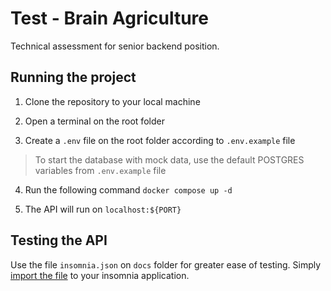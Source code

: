 # Test - Brain Agriculture

Technical assessment for senior backend position.

## Running the project

1. Clone the repository to your local machine

2. Open a terminal on the root folder

3. Create a `.env` file on the root folder according to `.env.example` file

> To start the database with mock data, use the default POSTGRES variables from `.env.example` file

4. Run the following command
```docker compose up -d```

5. The API will run on `localhost:${PORT}`

## Testing the API

Use the file `insomnia.json` on `docs` folder for greater ease of testing. 
Simply [import the file](https://docs.insomnia.rest/insomnia/import-export-data#import-data) to your insomnia application.